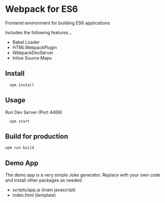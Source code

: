 # Webpack for ES6

Frontend environment for building ES6 applications

Includes the following features...

- Babel Loader
- HTMLWebpackPlugin
- WebpackDevServer
- Inline Source Maps

## Install

```
  npm install
```

## Usage

Run Dev Server (Port 4466)

```
  npm start
```

## Build for production

```
npm run build
```

## Demo App

The demo app is a very simple Joke generator. Replace with your own code and install other packages as needed

- scripts/app.js (main javascript)
- index.html (template)
